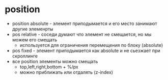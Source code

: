 # position
- position absolute - элемент приподымается и его место занимают другие элеменрты
- pos relative - соседи думают что элемент не смещается, но мы можем его смещать
  - используется для ограничения перемещения по блоку (absolute)
- pos fixed - элемент приподымается как absolute и не сьезжает при скроллинге
- все position элементы можно смещать
   - top,left,right,bottom + %/px
   - можно приближать или отдалять (z-index)    
